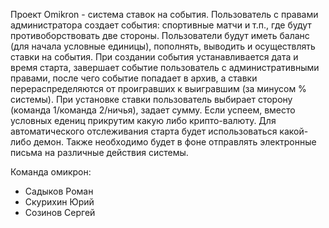 Проект Omikron - система ставок на события. Пользователь с правами администратора создает события: спортивные матчи и т.п., где будут противоборствовать две стороны. Пользователи будут иметь баланс (для начала условные единицы), пополнять, выводить и осуществлять ставки на события. При создании события устанавливается дата и время старта, завершает событие пользователь с административными правами, после чего событие попадает в архив, а ставки перераспределяются от проигравших к выигравшим (за минусом % системы). При установке ставки пользователь выбирает сторону (команда 1/команда 2/ничья), задает сумму. Если успеем, вместо условных едениц прикрутим какую либо крипто-валюту. Для автоматического отслеживания старта будет использоваться какой-либо демон. Также необходимо будет в фоне отправлять электронные письма на различные действия системы.
 
Команда омикрон:
 - Садыков Роман
 - Скурихин Юрий
 - Созинов Сергей

